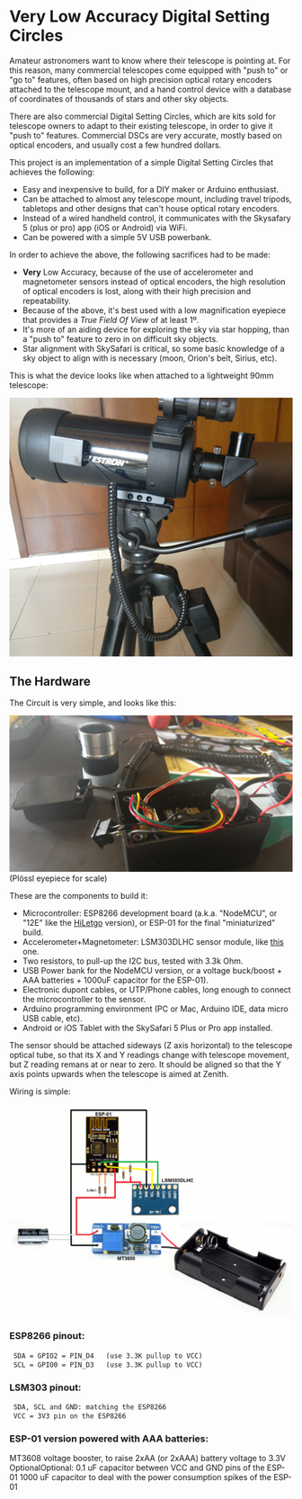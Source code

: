 # Very Low Accuracy Digital Setting Circles

Amateur astronomers want to know where their telescope is pointing at. For this reason, many commercial telescopes come equipped with "push to" or "go to" features, often based on high precision optical rotary encoders attached to the telescope mount, and a hand control device with a database of coordinates of thousands of stars and other sky objects.

There are also commercial Digital Setting Circles, which are kits sold for telescope owners to adapt to their existing telescope, in order to give it "push to" features. Commercial DSCs are very accurate, mostly based on optical encoders, and usually cost a few hundred dollars.

This project is an implementation of a simple Digital Setting Circles that achieves the following:
* Easy and inexpensive to build, for a DIY maker or Arduino enthusiast.
* Can be attached to almost any telescope mount, including travel tripods, tabletops and other designs that can't house optical rotary encoders.
* Instead of a wired handheld control, it communicates with the Skysafary 5 (plus or pro) app (iOS or Android) via WiFi.
* Can be powered with a simple 5V USB powerbank.

In order to achieve the above, the following sacrifices had to be made:
* **Very** Low Accuracy, because of the use of accelerometer and magnetometer sensors instead of optical encoders, the high resolution of optical encoders is lost, along with their high precision and repeatability.
* Because of the above, it's best used with a low magnification eyepiece that provides a *True Field Of View* of at least 1º.
* It's more of an aiding device for exploring the sky via star hopping, than a "push to" feature to zero in on difficult sky objects.
* Star alignment with SkySafari is critical, so some basic knowledge of a sky object to align with is necessary (moon, Orion's belt, Sirius, etc).

This is what the device looks like when attached to a lightweight 90mm telescope:

![alt text](https://raw.githubusercontent.com/vlaate/vladsc/master/IMG_20170522_072847.jpg "Finished look")


## The Hardware

The Circuit is very simple, and looks like this:

![alt text](https://raw.githubusercontent.com/vlaate/vladsc/master/IMG_20170522_073117.jpg "Inside")
(Plössl eyepiece for scale)

These are the components to build it:
* Microcontroller: ESP8266 development board (a.k.a. "NodeMCU", or "12E" like the [HiLetgo](https://www.amazon.com/gp/product/B010O1G1ES) version), or ESP-01 for the final "miniaturized" build.
* Accelerometer+Magnetometer: LSM303DLHC sensor module, like [this](https://www.aliexpress.com/item/1-pcs-GY-511-LSM303DLHC-Module-E-Compass-3-Axis-Accelerometer-3-Axis-Magnetometer-Module-Sensor/1956617486.html) one.
* Two resistors, to pull-up the I2C bus, tested with 3.3k Ohm.
* USB Power bank for the NodeMCU version, or a voltage buck/boost + AAA batteries + 1000uF capacitor for the ESP-01).
* Electronic dupont cables, or UTP/Phone cables, long enough to connect the microcontroller to the sensor.
* Arduino programming environment (PC or Mac, Arduino IDE, data micro USB cable, etc).
* Android or iOS Tablet with the SkySafari 5 Plus or Pro app installed.

The sensor should be attached sideways (Z axis horizontal) to the telescope optical tube, so that its X and Y readings change with telescope movement, but Z reading remans at or near to zero. It should be aligned so that the Y axis points upwards when the telescope is aimed at Zenith.

Wiring is simple:

![alt text](https://raw.githubusercontent.com/vlaate/vladsc/master/vlaDSC-schematic.png "Schematic")

### ESP8266 pinout:
     SDA = GPIO2 = PIN_D4   (use 3.3K pullup to VCC)
     SCL = GPIO0 = PIN_D3   (use 3.3K pullup to VCC)

### LSM303 pinout:
     SDA, SCL and GND: matching the ESP8266
     VCC = 3V3 pin on the ESP8266

### ESP-01 version powered with AAA batteries:
 MT3608 voltage booster, to raise 2xAA (or 2xAAA) battery voltage to 3.3V 
 OptionalOptional: 0.1 uF capacitor between VCC and GND pins of the ESP-01
 1000 uF capacitor to deal with the power consumption spikes of the ESP-01
